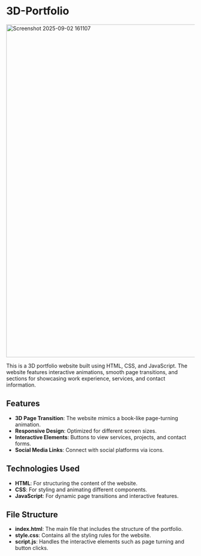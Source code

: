 # 3D-Portfolio
<img width="1487" height="890" alt="Screenshot 2025-09-02 161107" src="https://github.com/user-attachments/assets/ad3be029-00a8-4023-abfe-337d360321e6" />

This is a 3D portfolio website built using HTML, CSS, and JavaScript. The website features interactive animations, smooth page transitions, and sections for showcasing work experience, services, and contact information.

## Features
- **3D Page Transition**: The website mimics a book-like page-turning animation.
- **Responsive Design**: Optimized for different screen sizes.
- **Interactive Elements**: Buttons to view services, projects, and contact forms.
- **Social Media Links**: Connect with social platforms via icons.

## Technologies Used
- **HTML**: For structuring the content of the website.
- **CSS**: For styling and animating different components.
- **JavaScript**: For dynamic page transitions and interactive features.
  
## File Structure
- **index.html**: The main file that includes the structure of the portfolio.
- **style.css**: Contains all the styling rules for the website.
- **script.js**: Handles the interactive elements such as page turning and button clicks.
